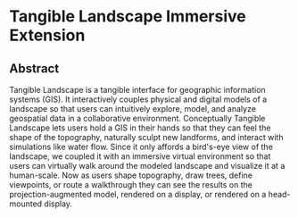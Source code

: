# Tangible Landscape Immersive Extension

## Abstract
Tangible Landscape is a tangible interface for geographic information systems (GIS). It interactively couples physical and digital models of a landscape so that users can intuitively explore, model, and analyze geospatial data in a collaborative environment. Conceptually Tangible Landscape lets users hold a GIS in their hands so that they can feel the shape of the topography, naturally sculpt new landforms, and interact with simulations like water flow.
Since it only affords a bird's-eye view of the landscape, we coupled it with an immersive virtual environment so that users can virtually walk around the modeled landscape and visualize it at a human-scale. Now as users shape topography, draw trees, define viewpoints, or route a walkthrough they can see the results on the projection-augmented model, rendered on a display, or rendered on a head-mounted display.
